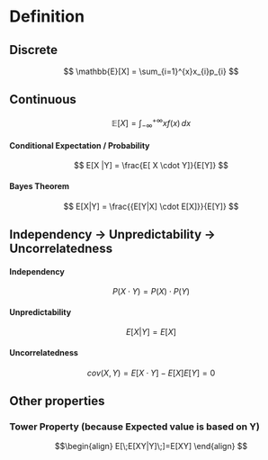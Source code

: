 # Definition
## Discrete 
$$
\mathbb{E}[X] = \sum_{i=1}^{x}x_{i}p_{i}
$$
## Continuous
$$
\mathbb{E}[X] = \int _{-\infty} ^{+\infty} xf(x)\, dx 
$$

#### Conditional Expectation / Probability
$$
E[X |Y] = \frac{E[ X  \cdot  Y]}{E[Y]}
$$

#### Bayes Theorem
$$
E[X|Y] = \frac{{E[Y|X] \cdot E[X]}}{E[Y]}
$$

## Independency -> Unpredictability -> Uncorrelatedness
#### Independency
$$
P(X \cdot Y)=P(X) \cdot P(Y)
$$

#### Unpredictability
$$
E[X|Y] = E[X]
$$

#### Uncorrelatedness

$$
cov(X,Y) = E[X \cdot Y] - E[X] E[Y] = 0
$$

## Other properties

### Tower Property (because Expected value is based on Y)
$$\begin{align}
E[\;E[XY|Y]\;]=E[XY]
\end{align}
$$

